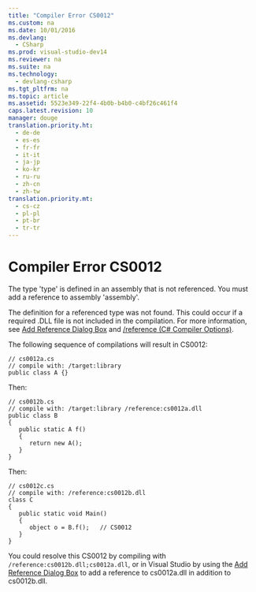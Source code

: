 ```yaml
---
title: "Compiler Error CS0012"
ms.custom: na
ms.date: 10/01/2016
ms.devlang: 
  - CSharp
ms.prod: visual-studio-dev14
ms.reviewer: na
ms.suite: na
ms.technology: 
  - devlang-csharp
ms.tgt_pltfrm: na
ms.topic: article
ms.assetid: 5523e349-22f4-4b0b-b4b0-c4bf26c461f4
caps.latest.revision: 10
manager: douge
translation.priority.ht: 
  - de-de
  - es-es
  - fr-fr
  - it-it
  - ja-jp
  - ko-kr
  - ru-ru
  - zh-cn
  - zh-tw
translation.priority.mt: 
  - cs-cz
  - pl-pl
  - pt-br
  - tr-tr
---
```

# Compiler Error CS0012
The type 'type' is defined in an assembly that is not referenced. You must add a reference to assembly 'assembly'.  
  
 The definition for a referenced type was not found. This could occur if a required .DLL file is not included in the compilation. For more information, see [Add Reference Dialog Box](assetId:///2feb0fe2-0805-4cc9-8cba-b0315849dfb7) and [/reference (C# Compiler Options)](../Topic/-reference%20\(C%23%20Compiler%20Options\).md).  
  
 The following sequence of compilations will result in CS0012:  
  
```  
// cs0012a.cs  
// compile with: /target:library  
public class A {}  
```  
  
 Then:  
  
```  
// cs0012b.cs  
// compile with: /target:library /reference:cs0012a.dll  
public class B  
{  
   public static A f()  
   {  
      return new A();  
   }  
}  
```  
  
 Then:  
  
```  
// cs0012c.cs  
// compile with: /reference:cs0012b.dll  
class C  
{  
   public static void Main()  
   {  
      object o = B.f();   // CS0012  
   }  
}  
```  
  
 You could resolve this CS0012 by compiling with `/reference:cs0012b.dll;cs0012a.dll`, or in Visual Studio by using the [Add Reference Dialog Box](assetId:///2feb0fe2-0805-4cc9-8cba-b0315849dfb7) to add a reference to cs0012a.dll in addition to cs0012b.dll.